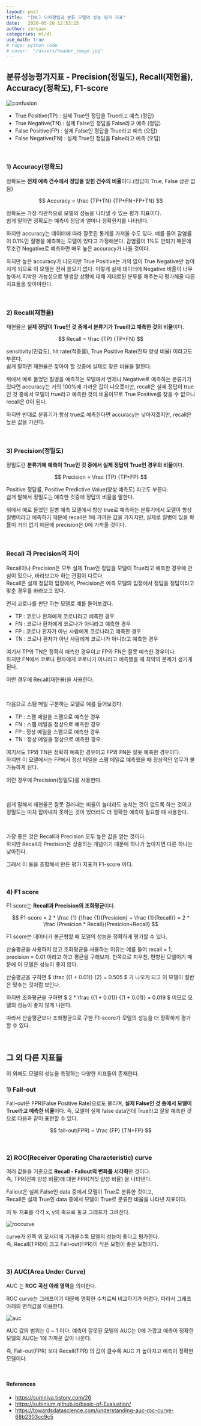 ```yaml
---
layout: post
title:  "[ML] 오차행렬과 분류 모델의 성능 평가 지표"
date:   2020-05-20 12:53:25
author: zeroaan
categories: ml/dl
use_math: true
# tags: python code
# cover:  "/assets/header_image.jpg"
---
```


## 분류성능평가지표 - Precision(정밀도), Recall(재현율), Accuracy(정확도), F1-score

![confusion]({{site.baseurl}}/img/confusion.png)

- True Positive(TP) : 실제 True인 정답을 True라고 예측 (정답)
- True Negative(TN) : 실제 False인 정답을 False라고 예측 (정답)
- False Positive(FP) : 실제 False인 정답을 True라고 예측 (오답)
- False Negative(FN) : 실제 True인 정답을 False라고 예측 (오답)

<br>

### 1) Accuracy(정확도)
정확도는 **전체 예측 건수에서 정답을 맞힌 건수의 비율**이다.(정답이 True, False 상관 없음)

$$ Accuracy =  \frac {TP+TN} {TP+FN+FP+TN} $$

정확도는 가장 직관적으로 모델의 성능을 나타낼 수 있는 평가 지표이다.<br>
쉽게 말하면 정확도는 예측이 정답과 얼마나 정확한지를 나타낸다.


하지만 accuracy는 데이터에 따라 잘못된 통계를 가져올 수도 있다. 예를 들어 감염률이 0.1%인 질병을 예측하는 모델이 있다고 가정해본다.
감염률이 1%도 안되기 때문에 무조건 Negative로 예측하면 매우 높은 accuracy가 나올 것이다.<br>

하지만 높은 accuracy가 나오지만 True Positive는 거의 없이 True Negative만 높아지게 되므로 이 모델은 전혀 쓸모가 없다.
이렇게 실제 데이터에 Negative 비율이 너무 높아서 희박한 가능성으로 발생할 상황에 대해 제대로된 분류를 해주는지 평가해줄 다른 지표들을 찾아야한다.

<br>

### 2) Recall(재현율)
재현율은 **실제 정답이 True인 것 중에서 분류기가 True라고 예측한 것의 비율**이다. 

$$ Recall =  \frac {TP} {TP+FN} $$

sensitivity(민감도), hit rate(적중률), True Positive Rate(진짜 양성 비율) 이라고도 부른다.<br>
쉽게 말하면 재현율은 찾아야 할 것중에 실제로 찾은 비율을 말한다.


위에서 예로 들었던 질병을 예측하는 모델에서 언제나 Negative로 예측하는 분류기가 있다면 accuracy는 거의 100%에 가까운 값이 나오겠지만, 
recall은 실제 정답이 true인 것 중에서 모델이 true라고 예측한 것의 비율이므로 True Positive를 찾을 수 없으니 recall은 0이 된다.

하지만 반대로 분류기가 항상 true로 예측한다면 accuracy는 낮아지겠지만, recall은 높은 값을 가진다.

<br>

### 3) Precision(정밀도)
정밀도란 **분류기에 예측이 True인 것 중에서 실제 정답이 True인 경우의 비율**이다.

$$ Precision =  \frac {TP} {TP+FP} $$

Positive 정답률, Positive Predictive Value(양성 예측도) 라고도 부른다.<br>
쉽게 말해서 정밀도는 예측한 것중에 정답의 비율을 말한다.


위에서 예로 들었던 질병 예측 모델에서 항상 true로 예측하는 분류기에서 모델이 항상 질병이라고 예측하기 때문에 recall은 1에 가까운 값을 가지지만, 
실제로 질병이 있을 확률이 거의 없기 때문에 precision은 0에 가까울 것이다. 

<br>

### Recall 과 Precision의 차이
Recall이나 Precision은 모두 실제 True인 정답을 모델이 True라고 예측한 경우에 관심이 있으나, 바라보고자 하는 관점이 다르다.<br>
Recall은 실제 정답의 입장에서, Precision은 예측 모델의 입장에서 정답을 정답이라고 맞춘 경우를 바라보고 있다.

먼저 코로나를 판단 하는 모델로 예를 들어보겠다.

- TP : 코로나 환자에게 코로나라고 예측한 경우
- FN : 코로나 환자에게 코로나가 아니라고 예측한 경우
- FP : 코로나 환자가 아닌 사람에게 코로나라고 예측한 경우
- TN : 코로나 환자가 아닌 사람에게 코로나가 아니라고 예측한 경우

여기서 TP와 TN은 정확히 예측한 경우이고 FP와 FN은 잘못 예측한 경우이다.<br>
하지만 FN에서 코로나 환자에게 코로나가 아니라고 예측했을 때 최악의 문제가 생기게 된다.<br>

이런 경우에 Recall(재현율)을 사용한다.

<br>

다음으로 스팸 메일 구분하는 모델로 예를 들어보겠다.

- TP : 스팸 메일을 스팸으로 예측한 경우
- FN : 스팸 메일을 정상으로 예측한 경우
- FP : 정상 메일을 스팸으로 예측한 경우
- TN : 정상 메일을 정상으로 예측한 경우

여기서도 TP와 TN은 정확히 예측한 경우이고 FP와 FN은 잘못 예측한 경우이다.<br>
하지만 이 모델에서는 FP에서 정상 메일을 스팸 메일로 예측했을 때 정상적인 업무가 불가능하게 된다.<br>

이런 경우에 Precision(정밀도)를 사용한다.

<br>

쉽게 말해서 재현율은 잘못 걸러내는 비율이 높더라도 놓치는 것이 없도록 하는 것이고 
정밀도는 미처 잡아내지 못하는 것이 있더라도 더 정확한 예측이 필요할 때 사용한다.

<br>

가장 좋은 것은 Recall과 Precision 모두 높은 값을 얻는 것이다.<br>
하지만 Recall과 Precision은 상충하는 개념이기 때문에 하나가 높아지면 다른 하나는 낮아진다.

그래서 이 둘을 조합해서 만든 평가 지표가 F1-score 이다.

<br>

### 4) F1 score
F1 score는 **Recall과 Precision의 조화평균**이다. 

$$ F1-score = 2 * \frac  {1} {\frac {1}{Presicion} + \frac {1}{Recall}} = 2 * \frac {Presicion * Recall}{Presicion+Recall} $$

F1 score는 데이터가 불균형할 때 모델의 성능을 정확하게 평가할 수 있다.

산술평균을 사용하지 않고 조화평균을 사용하는 이유는 예를 들어 recall = 1, precision = 0.01 이라고 하고 평균을 구해보자.
한쪽으로 치우친, 편향된 모델이기 때문에 이 모델은 성능이 좋지 않다.

산술평균을 구하면 $ \frac {(1 + 0.01)} {2} = 0.505 $ 가 나오게 되고 이 모델이 절반은 맞추는 것처럼 보인다.

하지만 조화평균을 구하면 $ 2 * \frac {(1 * 0.01)} {(1 + 0.01)} = 0.019 $ 이므로 모델의 성능이 좋지 않게 나온다.

따라서 산술평균보다 조화평균으로 구한 F1-score가 모델의 성능을 더 정확하게 평가할 수 있다.

<br>

## 그 외 다른 지표들
이 외에도 모델의 성능을 측정하는 다양한 지표들이 존재한다.

### 1)  Fall-out
Fall-out은 FPR(False Positive Rate)으로도 불리며, **실제 False인 것 중에서 모델이 True라고 예측한 비율**이다. 
즉, 모델이 실제 false data인데 True라고 잘못 예측한 것으로 다음과 같이 표현할 수 있다.

$$ fall-out(FPR) =  \frac {FP} {TN+FP} $$

<br>

### 2) ROC(Receiver Operating Characteristic) curve
여러 값들을 기준으로 **Recall - Fallout의 변화를 시각화**한 것이다.<br>
즉, TPR(진짜 양성 비율)에 대한 FPR(거짓 양성 비율) 을 나타낸다.

Fallout은 실제 False인 data 중에서 모델이 True로 분류한 것이고,<br>
Recall은 실제 True인 data 중에서 모델이 True로 분류한 비율을 나타낸 지표이다.

이 두 지표를 각각 x, y의 축으로 놓고 그래프가 그려진다.

![roccurve]({{site.baseurl}}/img/roccurve.png)

curve가 왼쪽 위 모서리에 가까울수록 모델의 성능이 좋다고 평가한다.<br>
즉, Recall(TPR)이 크고 Fall-out(FPR)이 작은 모형이 좋은 모형이다.

<br>

### 3) AUC(Area Under Curve)
AUC 는 **ROC 곡선 아래 영역**을 의미한다.

ROC curve는 그래프이기 때문에 명확한 수치로써 비교하기가 어렵다. 따라서 그래프 아래의 면적값을 이용한다.

![auc]({{site.baseurl}}/img/auc.png)

AUC 값의 범위는 0 ~ 1 이다. 예측이 잘못된 모델의 AUC는 0에 가깝고 예측이 정확한 모델의 AUC는 1에 가까운 값이 나온다.

즉, Fall-out(FPR) 보다 Recall(TPR) 의 값이 클수록 AUC 가 높아지고 예측이 정확한 모델이다.

<br>

#### References 
- https://sumniya.tistory.com/26
- https://subinium.github.io/basic-of-Evaluation/
- https://towardsdatascience.com/understanding-auc-roc-curve-68b2303cc9c5